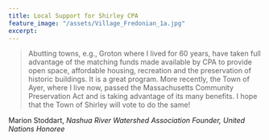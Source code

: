```yaml
---
title: Local Support for Shirley CPA
feature_image: "/assets/Village_Fredonian_1a.jpg"
excerpt:
---
```


> Abutting towns, e.g., Groton where I lived for 60 years, have taken full advantage of the matching funds made available by CPA to provide open space, affordable housing, recreation and the preservation of historic buildings. It is a great program. More recently, the Town of Ayer, where I live now, passed the Massachusetts Community Preservation Act and is taking advantage of its many benefits. I hope that the Town of Shirley will vote to do the same!

Marion Stoddart, *Nashua River Watershed Association Founder, United Nations Honoree*